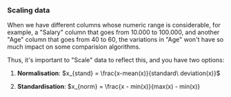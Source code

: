 ### Scaling data

When we have different columns whose numeric range is considerable, for example, a "Salary" column that goes from 10.000 to 100.000, and another "Age" column that goes from 40 to 60, the variations in "Age" won't have so much impact on some comparision algorithms.

Thus, it's important to "Scale" data to reflect this, and you have two options:

1. __Normalisation__: $x_{stand} = \frac{x-mean(x)}{standard\ deviation(x)}$

2. __Standardisation__: $x_{norm} = \frac{x - min(x)}{max(x) - min(x)}
